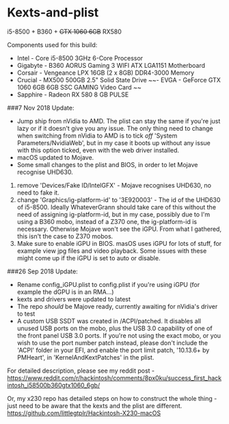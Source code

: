 # Kexts-and-plist
i5-8500 + B360 + ~~GTX 1060 6GB~~ RX580

Components used for this build: 

- Intel - Core i5-8500 3GHz 6-Core Processor
- Gigabyte - B360 AORUS Gaming 3 WIFI ATX LGA1151 Motherboard
- Corsair - Vengeance LPX 16GB (2 x 8GB) DDR4-3000 Memory 
- Crucial - MX500 500GB 2.5" Solid State Drive 
 ~~- EVGA - GeForce GTX 1060 6GB 6GB SSC GAMING Video Card ~~
- Sapphire - Radeon RX 580 8 GB PULSE

###7 Nov 2018 Update:
- Jump ship from nVidia to AMD. The plist can stay the same if you're just lazy or if it doesn't give you any issue. The only thing need to change when switching from nVidia to AMD is to tick *off* 'System Parameters/NvidiaWeb', but in my case it boots up without any issue with this option ticked, even with the web driver installed. 
- macOS updated to Mojave. 
- Some small changes to the plist and BIOS, in order to let Mojave recognise UHD630. 
1. remove 'Devices/Fake ID/IntelGFX' - Mojave recognises UHD630, no need to fake it. 
2. change 'Graphics/ig-platform-id' to '3E920003' - The id of the UHD630 of i5-8500. Ideally WhateverGrann should take care of this without the need of assigning ig-platform-id, but in my case, possibly due to I'm using a B360 mobo, instead of a Z370 one, the ig-platform-id is necessary. Otherwise Mojave won't see the iGPU. From what I gathered, this isn't the case to Z370 mobos. 
3. Make sure to enable iGPU in BIOS. masOS uses iGPU for lots of stuff, for example view jpg files and video playback. Some issues with these might come up if the iGPU is set to auto or disable. 


###26 Sep 2018 Update:
- Rename config_iGPU.plist to config.plist if you're using iGPU (for example the dGPU is in an RMA...)
- kexts and drivers were updated to latest
- The repo *should* be Majove ready, currently awaiting for nVidia's driver to test
- A custom USB SSDT was created in /ACPI/patched. It disables all unused USB ports on the mobo, plus the USB 3.0 capability of one of the front panel USB 3.0 ports. If you're not using the exact mobo, or you wish to use the port number patch instead, please don't include the 'ACPI' folder in your EFI, and enable the port limit patch, '10.13.6+ by PMHeart', in 'KernelAndKextPatches' in the plist.

For detailed description, please see my reddit post - https://www.reddit.com/r/hackintosh/comments/8px0ku/success_first_hackintosh_i58500b360gtx1060_6gb/

Or, my x230 repo has detailed steps on how to construct the whole thing - just need to be aware that the kexts and the plist are different. 
https://github.com/littlegtplr/Hackintosh-X230-macOS
